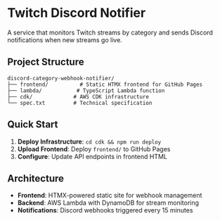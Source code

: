 # Twitch Discord Notifier

A service that monitors Twitch streams by category and sends Discord notifications when new streams go live.

## Project Structure

```
discord-category-webhook-notifier/
├── frontend/          # Static HTMX frontend for GitHub Pages
├── lambda/           # TypeScript Lambda function
├── cdk/             # AWS CDK infrastructure
└── spec.txt         # Technical specification
```

## Quick Start

1. **Deploy Infrastructure**: `cd cdk && npm run deploy`
2. **Upload Frontend**: Deploy `frontend/` to GitHub Pages
3. **Configure**: Update API endpoints in frontend HTML

## Architecture

- **Frontend**: HTMX-powered static site for webhook management
- **Backend**: AWS Lambda with DynamoDB for stream monitoring
- **Notifications**: Discord webhooks triggered every 15 minutes